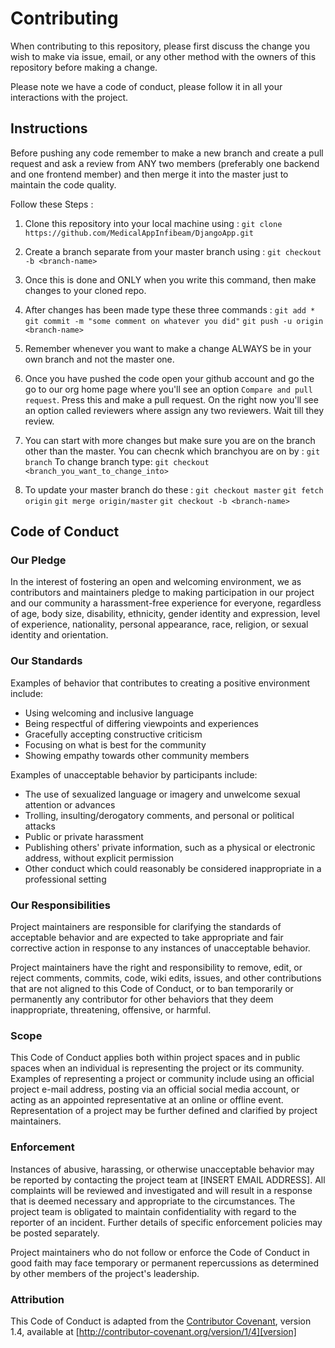 # Contributing

When contributing to this repository, please first discuss the change you wish to make via issue, email, or any other method with the owners of this repository before making a change.

Please note we have a code of conduct, please follow it in all your interactions with the project.

## Instructions

Before pushing any code remember to make a new branch and create a pull request and ask a review from ANY two members (preferably one backend and one frontend member) and then merge it into the master just to maintain the code quality.

Follow these Steps :
1) Clone this repository into your local machine using :
    `git clone https://github.com/MedicalAppInfibeam/DjangoApp.git`

2) Create a branch separate from your master branch using :
    `git checkout -b <branch-name>`

3) Once this is done and ONLY when you write this command, then make changes to your cloned repo.

4) After changes has been made type these three commands :
    `git add *`
    `git commit -m "some comment on whatever you did"`
    `git push -u origin <branch-name>`


5) Remember whenever you want to make a change ALWAYS be in your own branch and not the master one.

6) Once you have pushed the code open your github account and go the go to our org home page where you'll see an option `Compare and pull request`. Press this and make a pull request. On the right now you'll see an option called reviewers where assign any two reviewers. Wait till they review. 

7) You can start with more changes but make sure you are on the branch other than the master. You can checnk which branchyou are on by :
    `git branch`
To change branch type: 
    `git checkout <branch_you_want_to_change_into>`

8) To update your master branch do these :
    `git checkout master`
    `git fetch origin`
    `git merge origin/master`
    `git checkout -b <branch-name>`
    
## Code of Conduct

### Our Pledge

In the interest of fostering an open and welcoming environment, we as
contributors and maintainers pledge to making participation in our project and
our community a harassment-free experience for everyone, regardless of age, body
size, disability, ethnicity, gender identity and expression, level of experience,
nationality, personal appearance, race, religion, or sexual identity and
orientation.

### Our Standards

Examples of behavior that contributes to creating a positive environment
include:

* Using welcoming and inclusive language
* Being respectful of differing viewpoints and experiences
* Gracefully accepting constructive criticism
* Focusing on what is best for the community
* Showing empathy towards other community members

Examples of unacceptable behavior by participants include:

* The use of sexualized language or imagery and unwelcome sexual attention or
advances
* Trolling, insulting/derogatory comments, and personal or political attacks
* Public or private harassment
* Publishing others' private information, such as a physical or electronic
  address, without explicit permission
* Other conduct which could reasonably be considered inappropriate in a
  professional setting

### Our Responsibilities

Project maintainers are responsible for clarifying the standards of acceptable
behavior and are expected to take appropriate and fair corrective action in
response to any instances of unacceptable behavior.

Project maintainers have the right and responsibility to remove, edit, or
reject comments, commits, code, wiki edits, issues, and other contributions
that are not aligned to this Code of Conduct, or to ban temporarily or
permanently any contributor for other behaviors that they deem inappropriate,
threatening, offensive, or harmful.

### Scope

This Code of Conduct applies both within project spaces and in public spaces
when an individual is representing the project or its community. Examples of
representing a project or community include using an official project e-mail
address, posting via an official social media account, or acting as an appointed
representative at an online or offline event. Representation of a project may be
further defined and clarified by project maintainers.

### Enforcement

Instances of abusive, harassing, or otherwise unacceptable behavior may be
reported by contacting the project team at [INSERT EMAIL ADDRESS]. All
complaints will be reviewed and investigated and will result in a response that
is deemed necessary and appropriate to the circumstances. The project team is
obligated to maintain confidentiality with regard to the reporter of an incident.
Further details of specific enforcement policies may be posted separately.

Project maintainers who do not follow or enforce the Code of Conduct in good
faith may face temporary or permanent repercussions as determined by other
members of the project's leadership.

### Attribution

This Code of Conduct is adapted from the [Contributor Covenant][homepage], version 1.4,
available at [http://contributor-covenant.org/version/1/4][version]

[homepage]: http://contributor-covenant.org
[version]: http://contributor-covenant.org/version/1/4/
